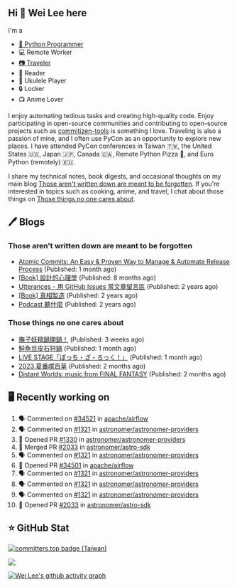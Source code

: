 ## Hi 👋 Wei Lee here

I'm a

* [🐍 Python Programmer](https://pycon-note.wei-lee.me/)
* 💻 Remote Worker
* [📷 Traveler](https://travlog.wei-lee.me/)
* 📖 Reader
* 🎵 Ukulele Player
* 🔒 Locker
* 📺 Anime Lover

I enjoy automating tedious tasks and creating high-quality code. Enjoy participating in open-source communities and contributing to open-source projects such as [commitizen-tools](https://github.com/commitizen-tools) is something I love. Traveling is also a passion of mine, and I often use PyCon as an opportunity to explore new places. I have attended PyCon conferences in Taiwan 🇹🇼, the United States 🇺🇸, Japan 🇯🇵, Canada 🇨🇦, Remote Python Pizza 🍕, and Euro Python (remotely) 🇪🇺.

I share my technical notes, book digests, and occasional thoughts on my main blog [Those aren't written down are meant to be forgotten](https://blog.wei-lee.me/). If you're interested in topics such as cooking, anime, and travel, I chat about those things on [Those things no one cares about](https://travlog.wei-lee.me/).

## 🖊️ Blogs

### Those aren't written down are meant to be forgotten

* [Atomic Commits: An Easy &amp; Proven Way to Manage &amp; Automate Release Process](https://blog.wei-lee.me/posts/tech/2023/08/atomic-commits-coscup-2023) (Published: 1 month ago)
* [[Book] 設計的心理學](https://blog.wei-lee.me/posts/book/2023/01/the-design-of-everyday-things) (Published: 8 months ago)
* [Utterances - 用 GitHub Issues 當文章留言區](https://blog.wei-lee.me/posts/tech/2022/02/use-github-issues-as-comment-system) (Published: 2 years ago)
* [[Book] 真相製造](https://blog.wei-lee.me/posts/book/2022/02/reality-is-business) (Published: 2 years ago)
* [Podcast 聽什麼](https://blog.wei-lee.me/posts/gossiping/2021/12/podcast-i-listen-to) (Published: 2 years ago)

### Those things no one cares about

* [撫子妖精鍋開鍋！](https://travlog.wei-lee.me/posts/cook/2023/08/season-nadeshiko-pot) (Published: 3 weeks ago)
* [鮭魚豆皮石狩鍋](https://travlog.wei-lee.me/posts/cook/2023/08/yuru-camp-salmon-pot) (Published: 1 month ago)
* [LIVE STAGE「ぼっち・ざ・ろっく！」](https://travlog.wei-lee.me/posts/review/2023/08/btr-stage) (Published: 1 month ago)
* [2023 夏番嚐百草](https://travlog.wei-lee.me/posts/review/2023/07/what-i-will-watch-in-2023-summer) (Published: 2 months ago)
* [Distant Worlds: music from FINAL FANTASY](https://travlog.wei-lee.me/posts/review/2023/07/distant-worlds-music-from-FINAL-FANTASY) (Published: 2 months ago)

## 🖥️ Recently working on

1. 🗣 Commented on [#34521](https://github.com/apache/airflow/issues/34521) in [apache/airflow](https://github.com/apache/airflow)
2. 🗣 Commented on [#1321](https://github.com/astronomer/astronomer-providers/issues/1321) in [astronomer/astronomer-providers](https://github.com/astronomer/astronomer-providers)
3. 💪 Opened PR [#1330](https://github.com/astronomer/astronomer-providers/pull/1330) in [astronomer/astronomer-providers](https://github.com/astronomer/astronomer-providers)
4. 🎉 Merged PR [#2033](https://github.com/astronomer/astro-sdk/pull/2033) in [astronomer/astro-sdk](https://github.com/astronomer/astro-sdk)
5. 🗣 Commented on [#1321](https://github.com/astronomer/astronomer-providers/issues/1321) in [astronomer/astronomer-providers](https://github.com/astronomer/astronomer-providers)
6. 💪 Opened PR [#34501](https://github.com/apache/airflow/pull/34501) in [apache/airflow](https://github.com/apache/airflow)
7. 🗣 Commented on [#1321](https://github.com/astronomer/astronomer-providers/issues/1321) in [astronomer/astronomer-providers](https://github.com/astronomer/astronomer-providers)
8. 🗣 Commented on [#1321](https://github.com/astronomer/astronomer-providers/issues/1321) in [astronomer/astronomer-providers](https://github.com/astronomer/astronomer-providers)
9. 🗣 Commented on [#1321](https://github.com/astronomer/astronomer-providers/issues/1321) in [astronomer/astronomer-providers](https://github.com/astronomer/astronomer-providers)
10. 💪 Opened PR [#2033](https://github.com/astronomer/astro-sdk/pull/2033) in [astronomer/astro-sdk](https://github.com/astronomer/astro-sdk)


## ⭐ GitHub Stat

[![committers.top badge (Taiwan)](https://user-badge.committers.top/taiwan_public/Lee-W.svg)](https://user-badge.committers.top/taiwan_public/Lee-W)

[![](https://github-readme-stats.vercel.app/api?username=Lee-W&show_icons=true&hide_title=true&cache_seconds=86400)](https://github.com/anuraghazra/github-readme-stats)

[![Wei Lee's github activity graph](https://github-readme-activity-graph.vercel.app/graph?username=Lee-W&theme=dracula)](https://github.com/ashutosh00710/github-readme-activity-graph)
